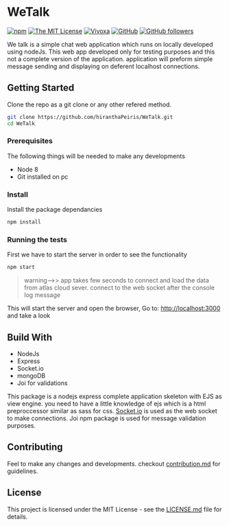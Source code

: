 # WeTalk
[![npm](https://img.shields.io/npm/v/npm.svg?style=flat-square)](https://www.npmjs.org/package/npm)
[![The MIT License](https://img.shields.io/badge/license-MIT-orange.svg?style=flat-square)](http://opensource.org/licenses/MIT)
[![Vivoxa](https://img.shields.io/badge/CreatedBy-VivoxaLabs-brightgreen.svg)](https://github.com/VivoxaLabs)
[![GitHub](https://img.shields.io/github/forks/hiranthaPeiris/WeTalk.svg?style=flat-square)](https://github.com/hiranthaPeirs/WeTalk/network)
[![GitHub followers](https://img.shields.io/github/followers/espadrine.svg?label=Follow&style=social)](https://github.com/hiranthaPeiris)

We talk is a simple chat web application which runs on locally developed using nodeJs. This web app developed only for testing purposes and this not a complete version of the application. application will preform simple message sending and displaying on deferent localhost connections. 
## Getting Started
Clone the repo as a git clone or any other refered method.
```bash
git clone https://github.com/hiranthaPeiris/WeTalk.git
cd WeTalk
```
### Prerequisites
The following things will be needed to make any developments 
* Node 8
* Git installed on pc
### Install
Install the package dependancies 
```bash
npm install
```
### Running the tests
First we have to start the server in order to see the functionality
```bash 
npm start
```
> warning-->> app takes few seconds to connect and load the data from atlas cloud sever. connect to the web socket after the console log message

This will start the server and open the browser,
Go to:  [http://localhost:3000](http://localhost:3000) and take a look

## Build With
* NodeJs
* Express
* Socket.io
* mongoDB
* Joi for validations

This package is a nodejs express complete application skeleton with EJS as view engine. you need to have a little knowledge of ejs which is a html preproccessor similar as sass for css. [Socket.io](https://socket.io/) is used as the web socket to make connections. 
Joi npm package is used for message validation purposes. 

## Contributing
Feel to make any changes and developments. checkout [contribution.md](https://github.com/hiranthaPeiris/WeTalk/blob/master/CONTRIBUTING.md) for guidelines. 

## License
This project is licensed under the MIT License - see the [LICENSE.md](https://github.com/hiranthaPeiris/WeTalk/blob/master/LICENSE) file for details.

